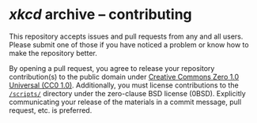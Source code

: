 <h1><i>xkcd</i> archive &ndash;&nbsp;contributing</h1>

This repository accepts issues and pull requests from any and all users. Please submit one of those if you have noticed a problem or know how to make the repository better.

By opening a pull request, you agree to release your repository contribution(s) to the public domain under [Creative Commons Zero&nbsp;1.0 Universal (CC0&nbsp;1.0)](./licenses/CC0-1.0.md). Additionally, you must license contributions to the [`/scripts/`](./scripts/) directory under the zero-clause BSD license (0BSD). Explicitly communicating your release of the materials in a commit message, pull request, etc. is preferred.
